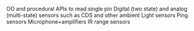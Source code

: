 OO and procedural APIs to read single pin Digital (two state) and analog (multi-state) sensors such as
CDS and other ambient Light sensors
Ping sensors
Microphone+amplifiers
IR range sensors